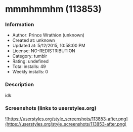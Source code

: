# mmmhmmhm (113853)

### Information
- Author: Prince Wrathion (unknown)
- Created at: unknown
- Updated at: 5/12/2015, 10:58:00 PM
- License: NO-REDISTRIBUTION
- Category: tumblr
- Rating: undefined
- Total installs: 49
- Weekly installs: 0


### Description
idk


### Screenshots (links to userstyles.org)
![https://userstyles.org/style_screenshots/113853-after.png](https://userstyles.org/style_screenshots/113853-after.png)


